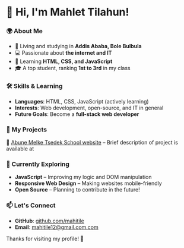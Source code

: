 
# 👋 Hi, I'm Mahlet Tilahun!  

### 🌍 About Me  
- 🏡 Living and studying in **Addis Ababa, Bole Bulbula**  
- 💻 Passionate about **the internet and IT**  
- 🚀 Learning **HTML, CSS, and JavaScript**  
- 🎓 A top student, ranking **1st to 3rd** in my class  

### 🛠️ Skills & Learning  
- **Languages**: HTML, CSS, JavaScript (actively learning)  
- **Interests**: Web development, open-source, and IT in general  
- **Future Goals**: Become a **full-stack web developer**  

### 📌 My Projects  
🔹 [Abune Melke Tsedek School website](#) – Brief description of project is available at  

### 🌱 Currently Exploring  
- **JavaScript** – Improving my logic and DOM manipulation  
- **Responsive Web Design** – Making websites mobile-friendly  
- **Open Source** – Planning to contribute in the future!  

### 📫 Let's Connect  
- **GitHub**: [github.com/mahitile](#)  
- **Email**: mahitile12@gmail.com.com    

Thanks for visiting my profile! 🚀
